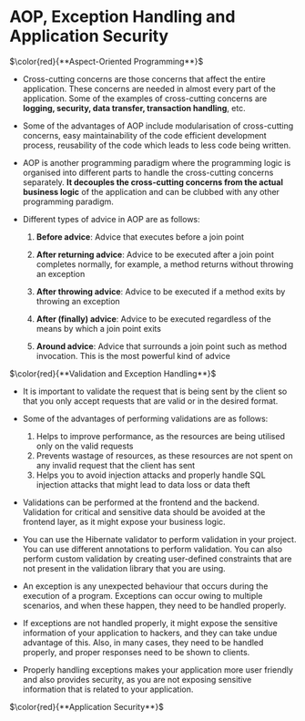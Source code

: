 # AOP, Exception Handling and Application Security

$\color{red}{**Aspect-Oriented Programming**}$

- Cross-cutting concerns are those concerns that affect the entire application. These concerns are needed in almost every part of the application. Some of the examples of cross-cutting concerns are **logging, security, data transfer, transaction handling**, etc.

- Some of the advantages of AOP include modularisation of cross-cutting concerns, easy maintainability of the code efficient development process, reusability of the code which leads to less code being written.

- AOP is another programming paradigm where the programming logic is organised into different parts to handle the cross-cutting concerns separately. **It decouples the cross-cutting concerns from the actual business logic** of the application and can be clubbed with any other programming paradigm.

- Different types of advice in AOP are as follows:

  1. **Before advice**: Advice that executes before a join point

  2. **After returning advice**: Advice to be executed after a join point completes normally, for example, a method returns without throwing an exception

  3. **After throwing advice**: Advice to be executed if a method exits by throwing an exception

  4. **After (finally) advice**: Advice to be executed regardless of the means by which a join point exits

  5. **Around advice**: Advice that surrounds a join point such as method invocation. This is the most powerful kind of advice

$\color{red}{**Validation and Exception Handling**}$

- It is important to validate the request that is being sent by the client so that you only accept requests that are valid or in the desired format.

- Some of the advantages of performing validations are as follows:

  1. Helps to improve performance, as the resources are being utilised only on the valid requests
  2. Prevents wastage of resources, as these resources are not spent on any invalid request that the client has sent
  3. Helps you to avoid injection attacks and properly handle SQL injection attacks that might lead to data loss or data theft
  
- Validations can be performed at the frontend and the backend. Validation for critical and sensitive data should be avoided at the frontend layer, as it might expose your business logic. 

- You can use the Hibernate validator to perform validation in your project. You can use different annotations to perform validation. You can also perform custom validation by creating user-defined constraints that are not present in the validation library that you are using.

- An exception is any unexpected behaviour that occurs during the execution of a program. Exceptions can occur owing to multiple scenarios, and when these happen, they need to be handled properly. 

- If exceptions are not handled properly, it might expose the sensitive information of your application to hackers, and they can take undue advantage of this. Also, in many cases, they need to be handled properly, and proper responses need to be shown to clients. 

- Properly handling exceptions makes your application more user friendly and also provides security, as you are not exposing sensitive information that is related to your application.

$\color{red}{**Application Security**}$
